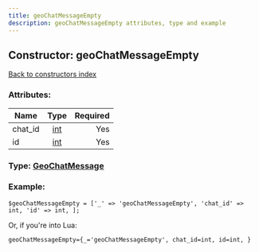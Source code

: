 ```yaml
---
title: geoChatMessageEmpty
description: geoChatMessageEmpty attributes, type and example
---
```

## Constructor: geoChatMessageEmpty  
[Back to constructors index](index.md)



### Attributes:

| Name     |    Type       | Required |
|----------|:-------------:|---------:|
|chat\_id|[int](../types/int.md) | Yes|
|id|[int](../types/int.md) | Yes|



### Type: [GeoChatMessage](../types/GeoChatMessage.md)


### Example:

```
$geoChatMessageEmpty = ['_' => 'geoChatMessageEmpty', 'chat_id' => int, 'id' => int, ];
```  

Or, if you're into Lua:  


```
geoChatMessageEmpty={_='geoChatMessageEmpty', chat_id=int, id=int, }

```


